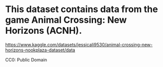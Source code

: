 # This dataset contains data from the game Animal Crossing: New Horizons (ACNH).

https://www.kaggle.com/datasets/jessicali9530/animal-crossing-new-horizons-nookplaza-dataset/data

CC0: Public Domain